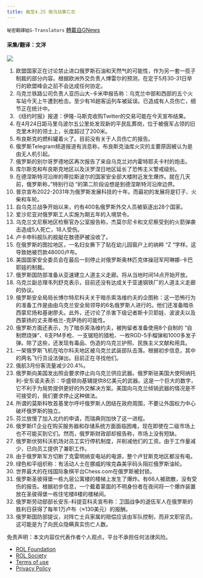 ```yaml
---
title: 截至4.25 俄乌战事汇总
---
```

`秘密翻譯組G-Translators` [轉載自GNews](https://gnews.org/zh-hans/2412862/)

#### 采集/翻译：文洋
 ![](https://assets.gnews.org/wp-content/uploads/2022/04/16509115511.png) 
1. 欧盟国家正在讨论禁止进口俄罗斯石油和天然气的可能性，作为另一套一揽子制裁的部分内容。根据欧洲外交负责人博雷尔的预测，在定于5月30-31日举行的欧盟峰会之前不会达成任何协定。
2. 乌克兰铁路公司负责人亚历山大-卡米申报告称：乌克兰中部和西部的五个火车站今天上午遭到枪击。至少有16趟客运列车被延误。已造成有人员伤亡，细节正在统计中。
3. 《纽约时报》报道：伊隆-马斯克收购Twitter的交易可能在今天宣布结果。
4. 在4月24日距马里乌波尔五公里处发现新的平民乱葬岗，位于被俄军占领的旧克里木村的领土上，长度超过了200米。
5. 布良斯克的燃料罐着火了。目前没有关于人员伤亡的报告。
6. 俄罗斯Telegram频道报道有消息称，布良斯克油库火灾的主要原因被认为是由无人机引起。
7. 俄罗斯的别尔哥罗德地区再次报告了来自乌克兰对内霍特耶夫卡村的炮击。
8. 库尔斯克和布良斯克地区以及沃罗涅日地区延长了恐怖主义警戒级别。
9. 在德涅斯特河沿岸的蒂拉斯波尔的国家安全部大楼附近发生爆炸。就在几天前，俄罗斯称，”特别行动 “的第二阶段设想是到德涅斯特河沿岸边界。
10. 普京宣布2022-2031年为俄罗斯发展科技的十年。而最初的发展将是钉子、火柴和车轮。
11. 自乌克兰战争开始以来，约有400名俄罗斯外交人员被驱逐出28个国家。
12. 爱沙尼亚对俄罗斯工人实施为期五年的入境禁令。
13. 乌克兰文尼察地区检察官办公室报告称，杰莫尔尼卡和文尼察受到的火箭弹袭击造成5人死亡，18人受伤。
14. 卢卡申科舰队的舰艇在敖德萨被没收了。
15. 在俄罗斯的图拉地区，一名妇女撕下了贴在幼儿园窗户上的纳粹 “Z “字样。这导致她被罚款48000卢布。
16. 美国国家安全委员会在最后一刻停止对俄罗斯奥林匹克体操冠军阿琳娜-卡巴耶娃的制裁。
17. 俄罗斯国防部准备从亚速建立人道主义走廊。将从当地时间14点开始开放。
18. 乌克兰副总理韦列舒克表示，目前还没有达成关于亚速钢铁厂的人道主义走廊的协议。
19. 俄罗斯安全局局长博尔特尼科夫关于暗杀索洛维约夫的企图称：这一恐怖行为的准备工作是由由乌克兰安全局领导的6名俄罗斯人进行的。他们还准备暗杀西蒙尼扬和基谢廖夫。此外，还讨论了杀害下级记者斯卡贝耶娃、波波夫以及西蒙扬的丈夫蒂格兰-克萨扬的可能性。
20. 俄罗斯方面还表示，为了暗杀索洛维约夫，被拘留者准备使用8个自制的 “自制燃烧弹”、6支PM手枪、一支锯短的猎枪、一枚RGD-5手榴弹和1000多发子弹。除了这些，还发现有毒品、伪造的乌克兰护照、民族主义文献和用具。
21. 一架俄罗斯飞机在哈尔科夫地区被乌克兰武装部队击落。根据初步信息，其中的两名飞行员设法弹出。目前正在寻找他们。
22. 俄航3月份客流量减少20.4%。
23. 俄罗斯向美国发出照会要求停止向乌克兰供应武器。俄罗斯驻美国大使阿纳托利-安东诺夫表示：华盛顿向基辅提供8亿美元的武器。这是一个巨大的数字，它不利于为局势提供更好的外交解决方案。美国向乌克兰倾销武器的情况是不可接受的，我们要求停止这种做法。
24. 所谓的莫斯科牧首基里尔呼吁俄罗斯人团结在政府周围，不要让外国权力中心破坏俄罗斯的独立。
25. 芬兰放慢了加入北约的申请，而瑞典则加快了这一进程。
26. 俄罗斯IT企业在购买服务器和存储系统方面面临困难，现在即使在二级市场上也不可能买到它们。然而，俄罗斯财政部却报告称，市场上没有短缺。
27. 俄罗斯伏努科沃机场对员工实行停机制度，并削减他们的工资。由于工作量减少，已向员工提供了兼职工作。
28. 由于俄罗斯军方切断了克雷明纳变电站的电源，整个卢甘斯克地区都没有电。
29. 绿色和平组织称：有活动人士在挪威的埃克森美孚码头阻拦俄罗斯油轮。
30. 世界最大的在线国际象棋平台Chess.com在俄罗斯被封锁。
31. 俄罗斯圣彼得堡一栋九层公寓楼的楼梯上发生了爆炸。有66人被疏散，没有受伤的报告。根据初步信息，一个戴着蒙面的不明身份者在夜间将一个爆炸装置放在圣彼得堡一栋住宅楼8楼的楼梯间。
32. 俄罗斯劳动部部长安东-科提亚科夫宣布称：卫国战争的退伍军人在俄罗斯的胜利日获得了每年1万卢布（≈130美元）的报酬。
33. 俄罗斯国防部提议，对阵亡士兵家属的赔偿应该由军队控制，而非文职官员。这可能是为了向民众隐瞒真实伤亡人数。

免责声明：本文内容仅代表作者个人观点，平台不承担任何法律风险。
  
- [ROL Foundation](https://rolfoundation.org/)
- [ROL Society](https://rolsociety.org/)
- [Terms of use](https://gnews.org/terms-of-use-3/)
- [Privacy Policy](https://gnews.org/privacy-policy/)
